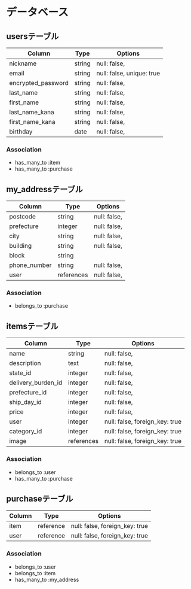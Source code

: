 # データベース

## usersテーブル

| Column            | Type       | Options                        |
| ----------------- | ---------- | -------------------------------|
| nickname	        | string     | null: false,                   |
| email             | string     | null: false,      unique: true |
| encrypted_password| string     | null: false,                   |
| last_name         | string     | null: false,                   |
| first_name        | string     | null: false,                   |
| last_name_kana    | string     | null: false,                   |
| first_name_kana   | string     | null: false,                   |
| birthday          | date       | null: false,                   |


### Association
- has_many_to :item
- has_many_to :purchase




## my_addressテーブル

| Column                | Type       | Options                          |
| -----------------     | -----------|--------------------------        |
| postcode              | string     | null: false,                      |
| prefecture            | integer    | null: false,                     |
| city                  | string     | null: false,                     |
| building              | string     | null: false,                     |
| block	                | string     |                                  |
| phone_number          | string     | null: false,                     |
| user                  | references | null: false,                     |


### Association
- belongs_to :purchase



## itemsテーブル

| Column            | Type       | Options                          |
| ------------------| ---------- | ---------------------------------|
| name              | string     | null: false,                     |
| description       | text       | null: false,                     |
| state_id          | integer    | null: false,                     |
| delivery_burden_id| integer    | null: false,                     |
| prefecture_id     | integer     | null: false,                     |
| ship_day_id       | integer     | null: false,                     |
| price             | integer    | null: false,                     |
| user              | integer    | null: false,   foreign_key: true |
| category_id       | integer    | null: false,   foreign_key: true |
| image             | references | null: false,   foreign_key: true |


### Association
- belongs_to :user
- has_many_to :purchase




## purchaseテーブル

| Column               | Type       | Options                             
| ------------------   | ---------- | ---------------------------------   
| item                 | reference     | null: false,   foreign_key: true 
| user                 | reference     | null: false,   foreign_key: true 

### Association
- belongs_to :user
- belongs_to :item
- has_many_to :my_address




  